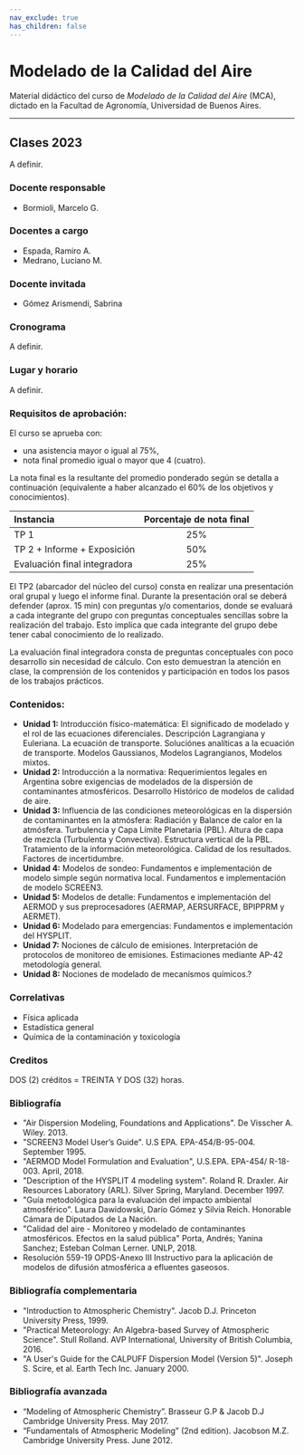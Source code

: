 ```yaml
---
nav_exclude: true
has_children: false
---
```


# Modelado de la Calidad del Aire

Material didáctico del curso de *Modelado de la Calidad del Aire* (MCA), dictado en la Facultad de Agronomía, Universidad de Buenos Aires.

---

## Clases 2023

A definir.

### Docente responsable
+ Bormioli, Marcelo G.

### Docentes a cargo
+ Espada, Ramiro A.
+ Medrano, Luciano M.

### Docente invitada
+ Gómez Arismendi, Sabrina

### Cronograma

A definir.

<!--
|Clase|Fecha| Teórica | Práctica  |  TP   |
|:---|:----:|:--------|:----------|:-----:|
| 1  | xx/xx | [Contexto](./teo/contexto.html) & [Ecuación de transporte](./teo/ectransp.html) | - | - |
| 2  | xx/xx | [Modelos Gaussianos](./teo/gaussianos.html) | *Hands-on* [Screen3](./tut/screen3.html) | |
| 3  | xx/xx | - | *Hands-on* [AERMET](tut/aermet.html) | Explicación [TP 1](./tps/tp1.html)  |
| 4  | xx/xx | [Meteorología](./teo/meteorologia.html) | *Hands-on* [AERMOD](./tut/aermod.html)| Explicación [TP 2](./tps/tp2.html) |
| 5  | xx/xx | **FERIADO NACIONAL** | - | Entrega **TP1** |
| 6  | xx/xx | - | [Posprocesamiento](./tut/pos.html) | Avances [TP 2](./tps/tp2.html) 	|
| 7  | xx/xx | - | - | Avances [TP 2](./tps/tp2.html) |
| 8  | xx/xx | Fundamentos [AERMOD](./teo/aermod.html) & [Estimación de Emisiones](./files/CHARLA_EMISIONES.pdf) | - | Exposición [TP 2](./tps/tp2.html) |
| 9  | xx/xx | *Evaluación integradora* | - | Entrega **TP2** | 
-->

### Lugar y horario
A definir.


### Requisitos de aprobación:

El  curso se aprueba con:
- una asistencia mayor o igual al 75%,
- nota final promedio igual o mayor que 4 (cuatro).

La nota final es la resultante del promedio ponderado según se detalla a continuación (equivalente a haber alcanzado el 60% de los objetivos y conocimientos).

| Instancia | Porcentaje de nota final |
|:----------|:-----------------:|
| TP 1                         | 25% |  
| TP 2 + Informe + Exposición  | 50% |
| Evaluación final integradora | 25% |

El TP2 (abarcador del núcleo del curso) consta en realizar una presentación oral grupal y luego el informe final. Durante la presentación oral se deberá defender (aprox. 15 min) con preguntas y/o comentarios, donde se evaluará a cada integrante del grupo con preguntas conceptuales sencillas sobre la realización del trabajo. Esto implica que cada integrante del grupo debe tener cabal conocimiento de lo realizado.

La evaluación final integradora consta de preguntas conceptuales con poco desarrollo sin necesidad de cálculo. Con esto demuestran la atención en clase, la comprensión de los contenidos y participación en todos los pasos de los trabajos prácticos.


### Contenidos:
- **Unidad 1:** Introducción físico-matemática: El significado de modelado y el rol de las ecuaciones diferenciales. Descripción Lagrangiana y Euleriana. La ecuación de transporte. Soluciónes analíticas a la ecuación de transporte. Modelos Gaussianos, Modelos Lagrangianos, Modelos mixtos.
- **Unidad 2:** Introducción a la normativa: Requerimientos legales en Argentina sobre exigencias de modelados de la dispersión de contaminantes atmosféricos. Desarrollo Histórico de modelos de calidad de aire.
- **Unidad 3:** Influencia de las condiciones meteorológicas en la dispersión de contaminantes en la atmósfera: Radiación y Balance de calor en la atmósfera. Turbulencia y Capa Límite Planetaria (PBL). Altura de capa de mezcla (Turbulenta y Convectiva). Estructura vertical de la PBL. Tratamiento de la información meteorológica. Calidad de los resultados. Factores de incertidumbre. 
- **Unidad 4:** Modelos de sondeo: Fundamentos e implementación de modelo simple según normativa local. Fundamentos e implementación de modelo SCREEN3. 
- **Unidad 5:** Modelos de detalle: Fundamentos e implementación del AERMOD y sus preprocesadores (AERMAP, AERSURFACE, BPIPPRM y AERMET). 
- **Unidad 6:** Modelado para emergencias: Fundamentos e implementación del HYSPLIT.
- **Unidad 7:** Nociones de cálculo de emisiones. Interpretación de protocolos de monitoreo de emisiones. Estimaciones mediante AP-42 metodología general.
- **Unidad 8:** Nociones de modelado de mecanísmos químicos.?

### Correlativas
+ Física aplicada
+ Estadística general
+ Química de la contaminación y toxicología

### Creditos
DOS (2) créditos = TREINTA Y DOS (32) horas.

### Bibliografía

+ "Air Dispersion Modeling, Foundations and Applications". De Visscher A. Wiley. 2013.
+ "SCREEN3 Model User’s Guide". U.S EPA. EPA-454/B-95-004. September 1995.
+ "AERMOD Model Formulation and Evaluation", U.S.EPA. EPA-454/ R-18-003. April, 2018.
+ "Description of the HYSPLIT 4 modeling system". Roland R. Draxler. Air Resources Laboratory (ARL). Silver Spring, Maryland. December 1997.
+ "Guía metodológica para la evaluación del impacto ambiental atmosférico". Laura Dawidowski, Darío Gómez y Silvia Reich. Honorable Cámara de Diputados de La Nación.
+ "Calidad del aire - Monitoreo y modelado de contaminantes atmosféricos. Efectos en la salud pública" Porta, Andrés; Yanina Sanchez; Esteban Colman Lerner. UNLP, 2018.
+ Resolución 559-19 OPDS-Anexo III Instructivo para la aplicación de modelos de difusión atmosférica a efluentes gaseosos. 

### Bibliografía complementaria

+ "Introduction to Atmospheric Chemistry". Jacob D.J. Princeton University Press, 1999.
+ "Practical Meteorology: An Algebra-based Survey of Atmospheric Science". Stull Rolland. AVP International, University of British Columbia, 2016.
+ "A User's Guide for the CALPUFF Dispersion Model (Version 5)". Joseph S. Scire, et al. Earth Tech Inc. January 2000.

### Bibliografía avanzada

+ “Modeling of Atmospheric Chemistry”. Brasseur G.P & Jacob D.J Cambridge University Press. May 2017.
+ “Fundamentals of Atmospheric Modeling” (2nd edition). Jacobson M.Z. Cambridge University Press. June 2012.

